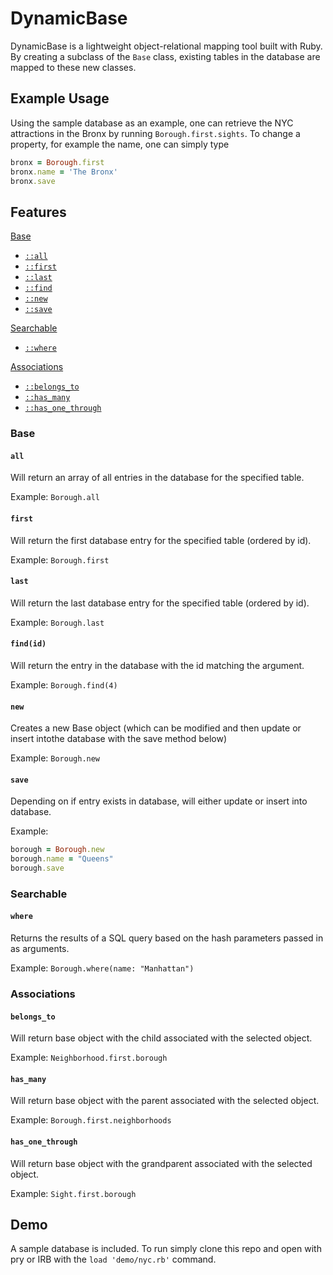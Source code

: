 # DynamicBase

DynamicBase is a lightweight object-relational mapping tool built with Ruby. By creating a subclass of the `Base` class, existing tables in the database are mapped to these new classes.

## Example Usage
Using the sample database as an example, one can retrieve the NYC attractions in the Bronx by running `Borough.first.sights`. To change a property, for example the name, one can simply type
```ruby
bronx = Borough.first
bronx.name = 'The Bronx'
bronx.save
```

## Features
[Base](#base)
* [`::all`](#all)
* [`::first`](#first)
* [`::last`](#last)
* [`::find`](#find)
* [`::new`](#new)
* [`::save`](#save)

[Searchable](#searchable)
* [`::where`](#where)

[Associations](#associations)
* [`::belongs_to`](#belongs_to)
* [`::has_many`](#has_many)
* [`::has_one_through`](#has_one_through)

### Base
#### `all`

Will return an array of all entries in the database for the specified table.

Example: `Borough.all`

#### `first`

Will return the first database entry for the specified table (ordered by id).

Example: `Borough.first`

#### `last`

Will return the last database entry for the specified table (ordered by id).

Example: `Borough.last`

#### `find(id)`

Will return the entry in the database with the id matching the argument.

Example: `Borough.find(4)`

#### `new`

Creates a new Base object (which can be modified and then update or insert intothe database with the save method below)

Example: `Borough.new`

#### `save`

Depending on if entry exists in database, will either update or insert into database.

Example:
```ruby
borough = Borough.new
borough.name = "Queens"
borough.save
```

### Searchable
#### `where`

Returns the results of a SQL query based on the hash parameters passed in as arguments.

Example: `Borough.where(name: "Manhattan")`

### Associations
#### `belongs_to`

Will return base object with the child associated with the selected object.

Example: `Neighborhood.first.borough`

#### `has_many`

Will return base object with the parent associated with the selected object.

Example: `Borough.first.neighborhoods`

#### `has_one_through`

Will return base object with the grandparent associated with the selected object.

Example: `Sight.first.borough`


## Demo
A sample database is included. To run simply clone this repo and open with pry or IRB with the `load 'demo/nyc.rb'` command.
